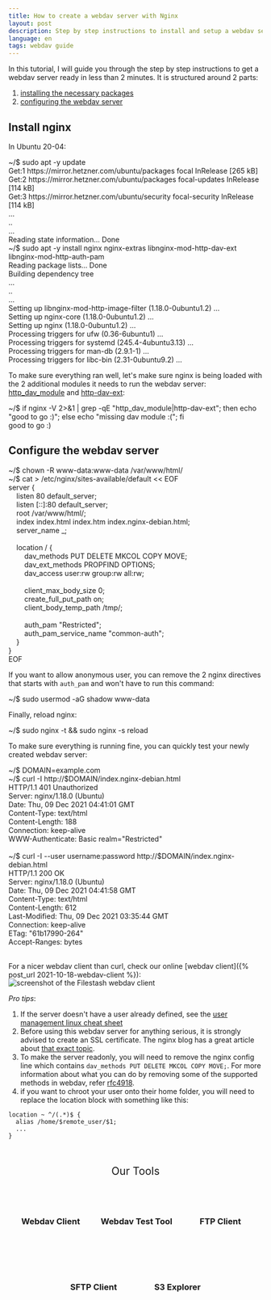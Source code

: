 ```yaml
---
title: How to create a webdav server with Nginx
layout: post
description: Step by step instructions to install and setup a webdav server using nginx and its related dav modules in less than 2 minutes
language: en
tags: webdav guide
---
```


In this tutorial, I will guide you through the step by step instructions to get a webdav server ready in less than 2 minutes. It is structured around 2 parts:
1. [installing the necessary packages](#install-nginx)
2. [configuring the webdav server](#configure-the-webdav-server)

## Install nginx

In Ubuntu 20-04:
<div class="terminal">
<span class="prompt">~/$ </span>sudo apt -y update<br>
<span class="stdout">
Get:1 https://mirror.hetzner.com/ubuntu/packages focal InRelease [265 kB]<br/>
Get:2 https://mirror.hetzner.com/ubuntu/packages focal-updates InRelease [114 kB]<br/>
Get:3 https://mirror.hetzner.com/ubuntu/security focal-security InRelease [114 kB]<br/>
...<br/>
..<br/>
...<br/>
Reading state information... Done<br/>
</span>
<span class="prompt">~/$ </span>sudo apt -y install nginx nginx-extras libnginx-mod-http-dav-ext libnginx-mod-http-auth-pam<br>
<span class="stdout">
Reading package lists... Done<br/>
Building dependency tree<br/>
...<br/>
..<br/>
...<br/>
Setting up libnginx-mod-http-image-filter (1.18.0-0ubuntu1.2) ...<br/>
Setting up nginx-core (1.18.0-0ubuntu1.2) ...<br/>
Setting up nginx (1.18.0-0ubuntu1.2) ...<br/>
Processing triggers for ufw (0.36-6ubuntu1) ...<br/>
Processing triggers for systemd (245.4-4ubuntu3.13) ...<br/>
Processing triggers for man-db (2.9.1-1) ...<br/>
Processing triggers for libc-bin (2.31-0ubuntu9.2) ...<br/>
</span>
</div>

To make sure everything ran well, let's make sure nginx is being loaded with the 2 additional modules it needs to run the webdav server: [http_dav_module](http://nginx.org/en/docs/http/ngx_http_dav_module.html) and [http-dav-ext](https://github.com/arut/nginx-dav-ext-module):
<div class="terminal">
<span class="prompt">~/$ </span>if nginx -V 2>&1 | grep -qE "http_dav_module|http-dav-ext"; then echo "good to go :)"; else echo "missing dav module :("; fi<br>
<span class="stdout">
good to go :)<br/>
</span>
</div>

## Configure the webdav server

<div class="terminal">
<span class="prompt">~/$ </span>chown -R www-data:www-data /var/www/html/<br>
<span class="prompt">~/$ </span>cat > /etc/nginx/sites-available/default << EOF<br/>
server {<br/>
&nbsp;&nbsp;&nbsp;&nbsp;listen 80 default_server;<br/>
&nbsp;&nbsp;&nbsp;&nbsp;listen [::]:80 default_server;<br/>
&nbsp;&nbsp;&nbsp;&nbsp;root /var/www/html/;<br/>
&nbsp;&nbsp;&nbsp;&nbsp;index index.html index.htm index.nginx-debian.html;<br/>
&nbsp;&nbsp;&nbsp;&nbsp;server_name _;<br/>
<br/>
&nbsp;&nbsp;&nbsp;&nbsp;location / {<br/>
&nbsp;&nbsp;&nbsp;&nbsp;&nbsp;&nbsp;&nbsp;&nbsp;dav_methods PUT DELETE MKCOL COPY MOVE;<br/>
&nbsp;&nbsp;&nbsp;&nbsp;&nbsp;&nbsp;&nbsp;&nbsp;dav_ext_methods PROPFIND OPTIONS;<br/>
&nbsp;&nbsp;&nbsp;&nbsp;&nbsp;&nbsp;&nbsp;&nbsp;dav_access user:rw  group:rw all:rw;<br/>
<br/>
&nbsp;&nbsp;&nbsp;&nbsp;&nbsp;&nbsp;&nbsp;&nbsp;client_max_body_size    0;<br/>
&nbsp;&nbsp;&nbsp;&nbsp;&nbsp;&nbsp;&nbsp;&nbsp;create_full_put_path  on;<br/>
&nbsp;&nbsp;&nbsp;&nbsp;&nbsp;&nbsp;&nbsp;&nbsp;client_body_temp_path /tmp/;<br/>
<br/>
&nbsp;&nbsp;&nbsp;&nbsp;&nbsp;&nbsp;&nbsp;&nbsp;auth_pam "Restricted";<br/>
&nbsp;&nbsp;&nbsp;&nbsp;&nbsp;&nbsp;&nbsp;&nbsp;auth_pam_service_name "common-auth";<br/>
&nbsp;&nbsp;&nbsp;&nbsp;}<br/>
}<br/>
EOF<br/>
<span class="stdout"></span>
</div>

If you want to allow anonymous user, you can remove the 2 nginx directives that starts with `auth_pam` and won't have to run this command:
<div class="terminal">
<span class="prompt">~/$ </span>sudo usermod -aG shadow www-data<br/>
</div>

Finally, reload nginx:
<div class="terminal">
<span class="prompt">~/$ </span>sudo nginx -t && sudo nginx -s reload<br/>
</div>

To make sure everything is running fine, you can quickly test your newly created webdav server:
<div class="terminal">
<span class="prompt">~/$ </span>DOMAIN=example.com<br/>
<span class="prompt">~/$ </span>curl -I http://$DOMAIN/index.nginx-debian.html<br/>
<span class="stdout">
HTTP/1.1 401 Unauthorized<br/>
Server: nginx/1.18.0 (Ubuntu)<br/>
Date: Thu, 09 Dec 2021 04:41:01 GMT<br/>
Content-Type: text/html<br/>
Content-Length: 188<br/>
Connection: keep-alive<br/>
WWW-Authenticate: Basic realm="Restricted"<br/>
<br/>
</span>
<span class="prompt">~/$ </span>curl -I --user username:password http://$DOMAIN/index.nginx-debian.html<br/>
<span class="stdout">
HTTP/1.1 200 OK<br/>
Server: nginx/1.18.0 (Ubuntu)<br/>
Date: Thu, 09 Dec 2021 04:41:58 GMT<br/>
Content-Type: text/html<br/>
Content-Length: 612<br/>
Last-Modified: Thu, 09 Dec 2021 03:35:44 GMT<br/>
Connection: keep-alive<br/>
ETag: "61b17990-264"<br/>
Accept-Ranges: bytes<br/>
<br/>
</span>
</div>

For a nicer webdav client than curl, check our online [webdav client]({% post_url 2021-10-18-webdav-client %}):

<img class="fancy" src="https://www.filestash.app/img/screenshots/viewerpage.png" alt="screenshot of the Filestash webdav client" style="margin-top: -15px;" />

*Pro tips*:
1. If the server doesn't have a user already defined, see the [user management linux cheat sheet](https://www.guru99.com/linux-commands-cheat-sheet.html#4)
2. Before using this webdav server for anything serious, it is strongly advised to create an SSL certificate. The nginx blog has a great article about [that exact topic](https://www.nginx.com/blog/using-free-ssltls-certificates-from-lets-encrypt-with-nginx/).
3. To make the server readonly, you will need to remove the nginx config line which contains `dav_methods PUT DELETE MKCOL COPY MOVE;`. For more information about what you can do by removing some of the supported methods in webdav, refer [rfc4918](https://datatracker.ietf.org/doc/html/rfc4918).
4. if you want to chroot your user onto their home folder, you will need to replace the location block with something like this:
```
location ~ ^/(.*)$ {
  alias /home/$remote_user/$1;
  ...
}
```

<div class="related">
    <div class="title">
        Our Tools<br>
        <img src="https://mickael.kerjean.me/assets/img/arrow_bottom.png"/>
    </div>
    <div class="related_content">
        <a href="{% post_url 2021-10-18-webdav-client %}"><h3 class="no-anchor">Webdav Client</h3></a>        <a href="{% post_url 2022-01-15-webdav-test-tool %}"><h3 class="no-anchor">Webdav Test Tool</h3></a><a href="{% post_url 2019-11-26-ftp-web-client %}"><h3 class="no-anchor">FTP Client</h3></a><a href="{% post_url 2020-04-30-sftp-browser %}"><h3 class="no-anchor">SFTP Client</h3></a><a href="{% post_url 2019-11-21-s3-browser %}"><h3 class="no-anchor">S3 Explorer</h3></a>
    </div>
</div>
<style>
 .related{ text-align:center;margin-top:50px;}
 .related .title{
     font-size: 1.5em;
     margin-top: 30px;
 }
 .related .title img{
     animation: bounce 1s infinite alternate;
     width: 16px;
     height: 17px;
 }
 .related .related_content { margin-top:5px; }
 .related .related_content h3 {
     background: var(--bg-color);
     padding: 50px 0;
     border-radius: 5px;
     margin: 0!important;
 }
 .related .related_content a{
     display: inline-block;
     width: calc(33% - 10px);
     padding: 5px;
     text-decoration: none!important;
 }
 .related .related_content a:hover{
     transform: scale(1.1);
     transition: ease 0.3s transform;
 }
 .related .related_content a:hover h3{
     background: var(--emphasis-primary);
     transition: ease 0.3s background;
 }

 @media only screen and (max-width: 550px) {
     .related .related_content a{ width: 100%; }
 }
 @keyframes bounce {
     from {
         transform: translate3d(0,0,0);
     }
     to {
         transform: translate3d(0,-8px,0);
     }
 }
</style>
